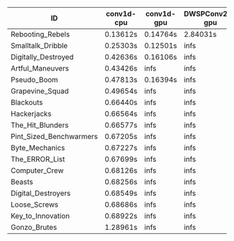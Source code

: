 |ID|conv1d-cpu|conv1d-gpu|DWSPConv2D-gpu|gemm-gpu|avg|
|-|-|-|-|-|-|
|Rebooting_Rebels|0.13612s|0.14764s|2.84031s|1.67561s|1.19992s|
|Smalltalk_Dribble|0.25303s|0.12501s|infs|1.87961s|infs|
|Digitally_Destroyed|0.42636s|0.16106s|infs|2.99700s|infs|
|Artful_Maneuvers|0.43426s|infs|infs|4.39316s|infs|
|Pseudo_Boom|0.47813s|0.16394s|infs|4.86403s|infs|
|Grapevine_Squad|0.49654s|infs|infs|4.41025s|infs|
|Blackouts|0.66440s|infs|infs|4.40894s|infs|
|Hackerjacks|0.66564s|infs|infs|4.39456s|infs|
|The_Hit_Blunders|0.66577s|infs|infs|4.42390s|infs|
|Pint_Sized_Benchwarmers|0.67205s|infs|infs|4.42376s|infs|
|Byte_Mechanics|0.67227s|infs|infs|4.38663s|infs|
|The_ERROR_List|0.67699s|infs|infs|4.40774s|infs|
|Computer_Crew|0.68126s|infs|infs|4.39965s|infs|
|Beasts|0.68256s|infs|infs|4.41505s|infs|
|Digital_Destroyers|0.68549s|infs|infs|4.36286s|infs|
|Loose_Screws|0.68686s|infs|infs|4.40626s|infs|
|Key_to_Innovation|0.68922s|infs|infs|4.38537s|infs|
|Gonzo_Brutes|1.28961s|infs|infs|4.38489s|infs|
